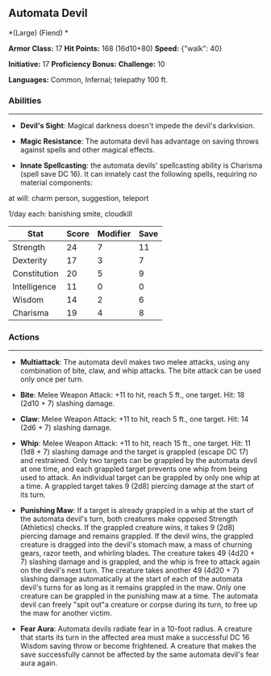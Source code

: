 ## Automata Devil
*(Large) (Fiend) *

**Armor Class:** 17
**Hit Points:** 168 (16d10+80)
**Speed:** {"walk": 40}

**Initiative:** 17
**Proficiency Bonus:**
**Challenge:** 10

**Languages:** Common, Infernal; telepathy 100 ft.

### Abilities
 --- 
- **Devil's Sight**: Magical darkness doesn't impede the devil's darkvision.

- **Magic Resistance**: The automata devil has advantage on saving throws against spells and other magical effects.

- **Innate Spellcasting**: the automata devils' spellcasting ability is Charisma (spell save DC 16). It can innately cast the following spells, requiring no material components:

at will: charm person, suggestion, teleport

1/day each: banishing smite, cloudkill



| Stat | Score | Modifier | Save |
| ---- | ---- | ---- | ---- |
| Strength | 24 | 7 | 11 |
| Dexterity | 17 | 3 | 7 |
| Constitution | 20 | 5 | 9 |
| Intelligence | 11 | 0 | 0 |
| Wisdom | 14 | 2 | 6 |
| Charisma | 19 | 4 | 8 |

### Actions
 --- 
- **Multiattack**: The automata devil makes two melee attacks, using any combination of bite, claw, and whip attacks. The bite attack can be used only once per turn.

- **Bite**: Melee Weapon Attack: +11 to hit, reach 5 ft., one target. Hit: 18 (2d10 + 7) slashing damage.

- **Claw**: Melee Weapon Attack: +11 to hit, reach 5 ft., one target. Hit: 14 (2d6 + 7) slashing damage.

- **Whip**: Melee Weapon Attack: +11 to hit, reach 15 ft., one target. Hit: 11 (1d8 + 7) slashing damage and the target is grappled (escape DC 17) and restrained. Only two targets can be grappled by the automata devil at one time, and each grappled target prevents one whip from being used to attack. An individual target can be grappled by only one whip at a time. A grappled target takes 9 (2d8) piercing damage at the start of its turn.

- **Punishing Maw**: If a target is already grappled in a whip at the start of the automata devil's turn, both creatures make opposed Strength (Athletics) checks. If the grappled creature wins, it takes 9 (2d8) piercing damage and remains grappled. If the devil wins, the grappled creature is dragged into the devil's stomach maw, a mass of churning gears, razor teeth, and whirling blades. The creature takes 49 (4d20 + 7) slashing damage and is grappled, and the whip is free to attack again on the devil's next turn. The creature takes another 49 (4d20 + 7) slashing damage automatically at the start of each of the automata devil's turns for as long as it remains grappled in the maw. Only one creature can be grappled in the punishing maw at a time. The automata devil can freely "spit out"a creature or corpse during its turn, to free up the maw for another victim.

- **Fear Aura**: Automata devils radiate fear in a 10-foot radius. A creature that starts its turn in the affected area must make a successful DC 16 Wisdom saving throw or become frightened. A creature that makes the save successfully cannot be affected by the same automata devil's fear aura again.

